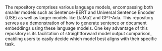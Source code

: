 The repository comprises various language models, encompassing both smaller models such as Sentence-BERT and Universal Sentence Encoder (USE) as well as larger models like LlaMa2 and GPT-Ada. This repository serves as a demonstration of how to generate sentence or document embeddings using these language models. One key advantage of this repository is its facilitation of straightforward model output comparison, enabling users to easily decide which model best aligns with their specific task.
